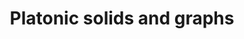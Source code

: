 ---
layout: page
title: "Platonic solids and graphs"
categories: graph
nav: true
permalink: /files/Platonic_solids.pdf
---